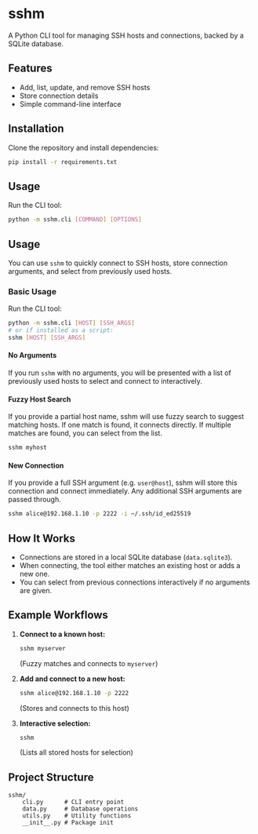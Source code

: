 # sshm

A Python CLI tool for managing SSH hosts and connections, backed by a SQLite database.

## Features
- Add, list, update, and remove SSH hosts
- Store connection details
- Simple command-line interface

## Installation

Clone the repository and install dependencies:

```bash
pip install -r requirements.txt
```

## Usage

Run the CLI tool:

```bash
python -m sshm.cli [COMMAND] [OPTIONS]
```


## Usage

You can use `sshm` to quickly connect to SSH hosts, store connection arguments, and select from previously used hosts.

### Basic Usage

Run the CLI tool:

```bash
python -m sshm.cli [HOST] [SSH_ARGS]
# or if installed as a script:
sshm [HOST] [SSH_ARGS]
```

#### No Arguments
If you run `sshm` with no arguments, you will be presented with a list of previously used hosts to select and connect to interactively.

#### Fuzzy Host Search
If you provide a partial host name, sshm will use fuzzy search to suggest matching hosts. If one match is found, it connects directly. If multiple matches are found, you can select from the list.

```bash
sshm myhost
```

#### New Connection
If you provide a full SSH argument (e.g. `user@host`), sshm will store this connection and connect immediately. Any additional SSH arguments are passed through.

```bash
sshm alice@192.168.1.10 -p 2222 -i ~/.ssh/id_ed25519
```

## How It Works

- Connections are stored in a local SQLite database (`data.sqlite3`).
- When connecting, the tool either matches an existing host or adds a new one.
- You can select from previous connections interactively if no arguments are given.

## Example Workflows

1. **Connect to a known host:**
    ```bash
    sshm myserver
    ```
    (Fuzzy matches and connects to `myserver`)

2. **Add and connect to a new host:**
    ```bash
    sshm alice@192.168.1.10 -p 2222
    ```
    (Stores and connects to this host)

3. **Interactive selection:**
    ```bash
    sshm
    ```
    (Lists all stored hosts for selection)

## Project Structure
```
sshm/
    cli.py      # CLI entry point
    data.py     # Database operations
    utils.py    # Utility functions
    __init__.py # Package init
```